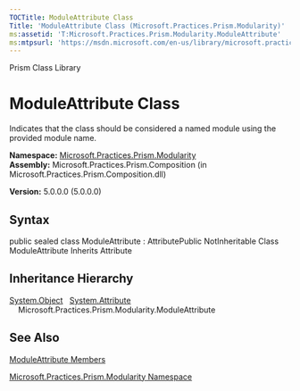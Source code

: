 ```yaml
---
TOCTitle: ModuleAttribute Class
Title: 'ModuleAttribute Class (Microsoft.Practices.Prism.Modularity)'
ms:assetid: 'T:Microsoft.Practices.Prism.Modularity.ModuleAttribute'
ms:mtpsurl: 'https://msdn.microsoft.com/en-us/library/microsoft.practices.prism.modularity.moduleattribute(v=pandp.50)'
---
```


Prism Class Library

ModuleAttribute Class
=====================

Indicates that the class should be considered a named module using the provided module name.

**Namespace:** [Microsoft.Practices.Prism.Modularity](https://msdn.microsoft.com/library/microsoft.practices.prism.modularity)
**Assembly:** Microsoft.Practices.Prism.Composition (in Microsoft.Practices.Prism.Composition.dll)

**Version:** 5.0.0.0 (5.0.0.0)

## Syntax


public sealed class ModuleAttribute : AttributePublic NotInheritable Class ModuleAttribute Inherits Attribute

Inheritance Hierarchy
---------------------

<span id="familyToggle"></span>[System.Object](http://msdn.microsoft.com/en-us/library/e5kfa45b)
  [System.Attribute](http://msdn.microsoft.com/en-us/library/e8kc3626)
    Microsoft.Practices.Prism.Modularity.ModuleAttribute

See Also
--------


[ModuleAttribute Members](https://msdn.microsoft.com/allmembers.t:microsoft.practices.prism.modularity.moduleattribute)

[Microsoft.Practices.Prism.Modularity Namespace](https://msdn.microsoft.com/library/microsoft.practices.prism.modularity)
